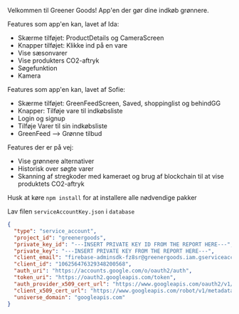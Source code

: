 Velkommen til Greener Goods! App'en der gør dine indkøb grønnere.

Features som app'en kan, lavet af Ida:
- Skærme tilføjet: ProductDetails og CameraScreen
- Knapper tilføjet: Klikke ind på en vare
- Vise sæsonvarer
- Vise produkters CO2-aftryk 
- Søgefunktion
- Kamera

Features som app'en kan, lavet af Sofie:
- Skærme tilføjet: GreenFeedScreen, Saved, shoppinglist og behindGG
- Knapper: Tilføje vare til indkøbsliste 
- Login og signup
- Tilføje Varer til sin indkøbsliste
- GreenFeed --> Grønne tilbud 


Features der er på vej:
- Vise grønnere alternativer
- Historisk over søgte varer 
- Skanning af stregkoder med kameraet og brug af blockchain til at vise produktets CO2-aftryk


Husk at køre `npm install` for at installere alle nødvendige pakker

Lav filen `serviceAccountKey.json` i `database`
```json
{
  "type": "service_account",
  "project_id": "greenergoods",
  "private_key_id": "---INSERT PRIVATE KEY ID FROM THE REPORT HERE---",
  "private_key": "---INSERT PRIVATE KEY FROM THE REPORT HERE---",
  "client_email": "firebase-adminsdk-fz8sr@greenergoods.iam.gserviceaccount.com",
  "client_id": "106256476329348200568",
  "auth_uri": "https://accounts.google.com/o/oauth2/auth",
  "token_uri": "https://oauth2.googleapis.com/token",
  "auth_provider_x509_cert_url": "https://www.googleapis.com/oauth2/v1/certs",
  "client_x509_cert_url": "https://www.googleapis.com/robot/v1/metadata/x509/firebase-adminsdk-fz8sr%40greenergoods.iam.gserviceaccount.com",
  "universe_domain": "googleapis.com"
}
```